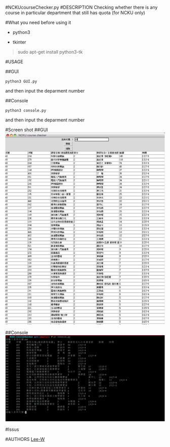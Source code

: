 #NCKUcourseChecker.py
#DESCRIPTION
Checking whether there is any course in particular department that still has quota (for NCKU only)


#What you need before using it
- python3

- tkinter
> sudo apt-get install python3-tk


#USAGE

##GUI
```shell
python3 GUI.py
```
and then input the deparment number

##Console
```shell
python3 console.py
```
and then input the deparment number


#Screen shot
##GUI
![GUI.py](./img/GUI.png)

##Console
![console.py](./img/console.png)


#Issus


#AUTHORS
[Lee-W](https://github.com/Lee-W/)
